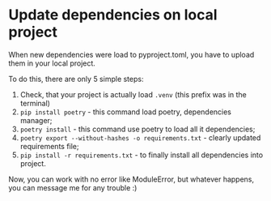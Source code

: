 # Update dependencies on local project

When new dependencies were load to pyproject.toml, you have to upload them in your local project.

To do this, there are only 5 simple steps:
1. Check, that your project is actually load `.venv` (this prefix was in the terminal)
2. `pip install poetry` - this command load poetry, dependencies manager;
3. `poetry install` - this command use poetry to load all it dependencies;
4. `poetry export --without-hashes -o requirements.txt` - clearly updated requirements file;
5. `pip install -r requirements.txt` - to finally install all dependencies into project.

Now, you can work with no error like ModuleError, but whatever happens, you can message me for any trouble :)